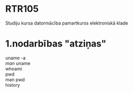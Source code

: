 #  RTR105
Studiju kursa datormācība pamartkurss elektroniskā klade
# 1.nodarbības "atziņas"
uname -a  
_man_ uname    
whoami  
pwd  
man pwd  
history  
